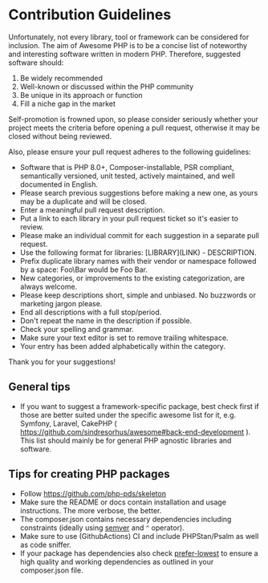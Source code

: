 # Contribution Guidelines
Unfortunately, not every library, tool or framework can be considered for inclusion. The aim of Awesome PHP is to be a concise list of noteworthy and interesting software written in modern PHP. Therefore, suggested software should:

1. Be widely recommended
2. Well-known or discussed within the PHP community
3. Be unique in its approach or function
4. Fill a niche gap in the market

Self-promotion is frowned upon, so please consider seriously whether your project meets the criteria before opening a pull request, otherwise it may be closed without being reviewed.

Also, please ensure your pull request adheres to the following guidelines:

* Software that is PHP 8.0+, Composer-installable, PSR compliant, semantically versioned, unit tested, actively maintained, and well documented in English.
* Please search previous suggestions before making a new one, as yours may be a duplicate and will be closed.
* Enter a meaningful pull request description.
* Put a link to each library in your pull request ticket so it's easier to review.
* Please make an individual commit for each suggestion in a separate pull request.
* Use the following format for libraries: \[LIBRARY\]\(LINK\) - DESCRIPTION.
* Prefix duplicate library names with their vendor or namespace followed by a space: Foo\Bar would be Foo Bar.
* New categories, or improvements to the existing categorization, are always welcome.
* Please keep descriptions short, simple and unbiased. No buzzwords or marketing jargon please.
* End all descriptions with a full stop/period.
* Don't repeat the name in the description if possible.
* Check your spelling and grammar.
* Make sure your text editor is set to remove trailing whitespace.
* Your entry has been added alphabetically within the category.

Thank you for your suggestions!

## General tips

- If you want to suggest a framework-specific package, best check first if those are better suited under the specific awesome list for it, e.g. Symfony, Laravel, CakePHP ( https://github.com/sindresorhus/awesome#back-end-development ). This list should mainly be for general PHP agnostic libraries and software.

## Tips for creating PHP packages

* Follow https://github.com/php-pds/skeleton
* Make sure the README or docs contain installation and usage instructions. The more verbose, the better.
* The composer.json contains necessary dependencies including constraints (ideally using [semver](http://semver.org/) and `^` operator).
* Make sure to use (GithubActions) CI and include PHPStan/Psalm as well as code sniffer.
* If your package has dependencies also check [prefer-lowest](https://www.dereuromark.de/2019/01/04/test-composer-dependencies-with-prefer-lowest) to ensure a high quality and working dependencies as outlined in your composer.json file.
